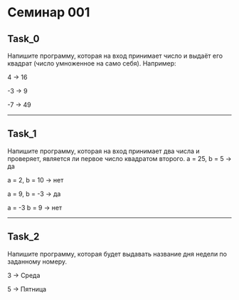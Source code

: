 # Семинар 001
## Task_0

Напишите программу, которая на вход
принимает число и выдаёт его квадрат (число умноженное на само себя).
Например:

4 -> 16

-3 -> 9

-7 -> 49
___
## Task_1
Напишите программу, которая на вход принимает два
числа и проверяет, является ли первое число квадратом
второго.
a = 25, b = 5 -> да

a = 2, b = 10 -> нет

a = 9, b = -3 -> да

a = -3 b = 9 -> нет
___

## Task_2
Напишите программу, которая будет выдавать
название дня недели по заданному номеру.

3 -> Среда

5 -> Пятница
